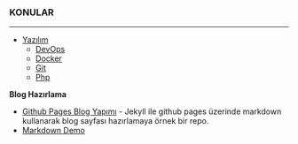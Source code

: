 ### KONULAR
---
+ [Yazılım](https://github.com/cllsrm/notes/blob/main/mds/yaz%C4%B1l%C4%B1m.md)
  + [DevOps](https://github.com/cllsrm/notes/blob/main/mds/devops.md)
  + [Docker](https://github.com/cllsrm/notes/blob/main/mds/docker.md)
  + [Git](https://github.com/cllsrm/notes/blob/main/mds/git.md)
  + [Php](https://github.com/cllsrm/notes/blob/main/mds/php.md)

__Blog Hazırlama__
+ [Github Pages Blog Yapımı](https://github.com/mehmetakifakkus/blogTemplate) - Jekyll ile github pages üzerinde markdown kullanarak blog sayfası hazırlamaya örnek bir repo.
+ [Markdown Demo](https://markdown-it.github.io/)
